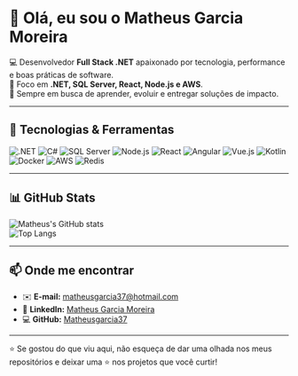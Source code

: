 # 👋 Olá, eu sou o Matheus Garcia Moreira  

💻 Desenvolvedor **Full Stack .NET** apaixonado por tecnologia, performance e boas práticas de software.  
🎯 Foco em **.NET, SQL Server, React, Node.js e AWS**.  
🚀 Sempre em busca de aprender, evoluir e entregar soluções de impacto.  

---

## 🚀 Tecnologias & Ferramentas

![.NET](https://img.shields.io/badge/.NET-512BD4?style=for-the-badge&logo=dotnet&logoColor=white)
![C#](https://img.shields.io/badge/C%23-239120?style=for-the-badge&logo=c-sharp&logoColor=white)
![SQL Server](https://img.shields.io/badge/SQL%20Server-CC2927?style=for-the-badge&logo=microsoft-sql-server&logoColor=white)
![Node.js](https://img.shields.io/badge/Node.js-43853D?style=for-the-badge&logo=node.js&logoColor=white)
![React](https://img.shields.io/badge/React-20232A?style=for-the-badge&logo=react&logoColor=61DAFB)
![Angular](https://img.shields.io/badge/Angular-DD0031?style=for-the-badge&logo=angular&logoColor=white)
![Vue.js](https://img.shields.io/badge/Vue.js-35495E?style=for-the-badge&logo=vue.js&logoColor=4FC08D)
![Kotlin](https://img.shields.io/badge/Kotlin-0095D5?style=for-the-badge&logo=kotlin&logoColor=white)
![Docker](https://img.shields.io/badge/Docker-2496ED?style=for-the-badge&logo=docker&logoColor=white)
![AWS](https://img.shields.io/badge/AWS-FF9900?style=for-the-badge&logo=amazon-aws&logoColor=white)
![Redis](https://img.shields.io/badge/Redis-DC382D?style=for-the-badge&logo=redis&logoColor=white)

---

## 📊 GitHub Stats

<div>

![Matheus's GitHub stats](https://github-readme-stats.vercel.app/api?username=Matheusgarcia37&show_icons=true&theme=radical)  
![Top Langs](https://github-readme-stats.vercel.app/api/top-langs/?username=Matheusgarcia37&layout=compact&theme=radical)  

</div>

---

## 📫 Onde me encontrar

- ✉️ **E-mail:** [matheusgarcia37@hotmail.com](mailto:matheusgarcia37@hotmail.com)  
- 💼 **LinkedIn:** [Matheus Garcia Moreira](https://www.linkedin.com/in/matheus-garcia-moreira-3153561a4)  
- 💻 **GitHub:** [Matheusgarcia37](https://github.com/Matheusgarcia37)  

---

⭐️ Se gostou do que viu aqui, não esqueça de dar uma olhada nos meus repositórios e deixar uma ⭐️ nos projetos que você curtir!
